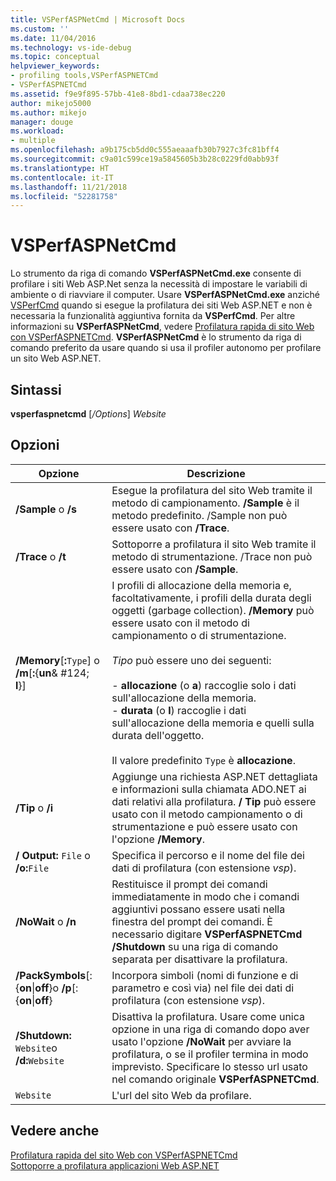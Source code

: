 ```yaml
---
title: VSPerfASPNetCmd | Microsoft Docs
ms.custom: ''
ms.date: 11/04/2016
ms.technology: vs-ide-debug
ms.topic: conceptual
helpviewer_keywords:
- profiling tools,VSPerfASPNETCmd
- VSPerfASPNETCmd
ms.assetid: f9e9f895-57bb-41e8-8bd1-cdaa738ec220
author: mikejo5000
ms.author: mikejo
manager: douge
ms.workload:
- multiple
ms.openlocfilehash: a9b175cb5dd0c555aeaaafb30b7927c3fc81bff4
ms.sourcegitcommit: c9a01c599ce19a5845605b3b28c0229fd0abb93f
ms.translationtype: HT
ms.contentlocale: it-IT
ms.lasthandoff: 11/21/2018
ms.locfileid: "52281758"
---
```

# <a name="vsperfaspnetcmd"></a>VSPerfASPNetCmd
Lo strumento da riga di comando **VSPerfASPNetCmd.exe** consente di profilare i siti Web ASP.Net senza la necessità di impostare le variabili di ambiente o di riavviare il computer. Usare **VSPerfASPNetCmd.exe** anziché [VSPerfCmd](../profiling/vsperfcmd.md) quando si esegue la profilatura dei siti Web ASP.NET e non è necessaria la funzionalità aggiuntiva fornita da **VSPerfCmd**. Per altre informazioni su **VSPerfASPNetCmd**, vedere [Profilatura rapida di sito Web con VSPerfASPNETCmd](../profiling/rapid-web-site-profiling-with-vsperfaspnetcmd.md). **VSPerfASPNetCmd** è lo strumento da riga di comando preferito da usare quando si usa il profiler autonomo per profilare un sito Web ASP.NET.  
  
## <a name="syntax"></a>Sintassi  
 **vsperfaspnetcmd** [*/Options*] *Website*  
  
## <a name="options"></a>Opzioni  
  
|Opzione|Descrizione|  
|------------|-----------------|  
|**/Sample** o **/s**|Esegue la profilatura del sito Web tramite il metodo di campionamento. **/Sample** è il metodo predefinito. /Sample non può essere usato con **/Trace**.|  
|**/Trace** o **/t**|Sottoporre a profilatura il sito Web tramite il metodo di strumentazione. /Trace non può essere usato con **/Sample**.|  
|**/Memory**[**:**`Type`] o **/m**[**:**{**un**& #124; **l**}]|I profili di allocazione della memoria e, facoltativamente, i profili della durata degli oggetti (garbage collection). **/Memory** può essere usato con il metodo di campionamento o di strumentazione.<br /><br /> *Tipo* può essere uno dei seguenti:<br /><br /> -   **allocazione** (o **a**) raccoglie solo i dati sull'allocazione della memoria.<br />-   **durata** (o **l**) raccoglie i dati sull'allocazione della memoria e quelli sulla durata dell'oggetto.<br /><br /> Il valore predefinito `Type` è **allocazione**.|  
|**/Tip** o   **/i**|Aggiunge una richiesta ASP.NET dettagliata e informazioni sulla chiamata ADO.NET ai dati relativi alla profilatura. **/ Tip** può essere usato con il metodo campionamento o di strumentazione e può essere usato con l'opzione **/Memory**.|  
|**/ Output:** `File` o **/o:**`File`|Specifica il percorso e il nome del file dei dati di profilatura (con estensione *vsp*).|  
|**/NoWait** o   **/n**|Restituisce il prompt dei comandi immediatamente in modo che i comandi aggiuntivi possano essere usati nella finestra del prompt dei comandi. È necessario digitare **VSPerfASPNETCmd /Shutdown** su una riga di comando separata per disattivare la profilatura.|  
|**/PackSymbols**[:{**on**&#124;**off**}o   **/p**[:{**on**&#124;**off**}|Incorpora simboli (nomi di funzione e di parametro e così via) nel file dei dati di profilatura (con estensione *vsp*).|  
|**/Shutdown:** `Website`o   **/d:**`Website`|Disattiva la profilatura. Usare come unica opzione in una riga di comando dopo aver usato l'opzione **/NoWait** per avviare la profilatura, o se il profiler termina in modo imprevisto. Specificare lo stesso url usato nel comando originale **VSPerfASPNETCmd**.|  
|`Website`|L'url del sito Web da profilare.|  
  
## <a name="see-also"></a>Vedere anche  
 [Profilatura rapida del sito Web con VSPerfASPNETCmd](../profiling/rapid-web-site-profiling-with-vsperfaspnetcmd.md)   
 [Sottoporre a profilatura applicazioni Web ASP.NET](../profiling/command-line-profiling-of-aspnet-web-applications.md)
